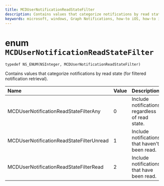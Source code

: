 ```yaml
---
title: MCDUserNotificationReadStateFilter
description: Contains values that categorize notifications by read state (for filtered notification retrieval).
keywords: microsoft, windows, Graph Notifications, how-to iOS, how-to iPhone 
---
```


# enum `MCDUserNotificationReadStateFilter`

```
typedef NS_ENUM(NSInteger, MCDUserNotificationReadStateFilter)
```

Contains values that categorize notifications by read state (for filtered notification retrieval).

|Name | Value | Description |
|:-- |:-- |:-- |
|   MCDUserNotificationReadStateFilterAny | 0 | Include notifications regardless of read state.|
|   MCDUserNotificationReadStateFilterUnread | 1 | Include notifications that haven't been read.|
|   MCDUserNotificationReadStateFilterRead | 2 | Include notifications that have been read. |